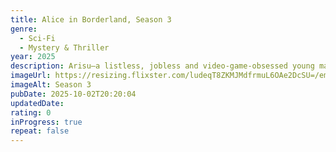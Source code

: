 ```yaml
---
title: Alice in Borderland, Season 3
genre:
  - Sci-Fi
  - Mystery & Thriller
year: 2025
description: Arisu—a listless, jobless and video-game-obsessed young man—suddenly finds himself in a strange, emptied-out version of Tokyo in which he and his friends must compete in dangerous games in order to survive. In this strange world, Arisu meets Usagi, a young woman who’s navigating the games alone. Together, they set out to unravel one mystery after another as they risk their lives and confront what it means to live.
imageUrl: https://resizing.flixster.com/ludeqT8ZKMJMdfrmuL6OAe2DcSU=/ems.cHJkLWVtcy1hc3NldHMvdHZzZWFzb24vMjliNTIyNWYtMjAzMS00NTZjLWFhZjgtODIyNzYxZDg4ZmZjLmpwZw==
imageAlt: Season 3
pubDate: 2025-10-02T20:20:04
updatedDate:
rating: 0
inProgress: true
repeat: false
---
```

